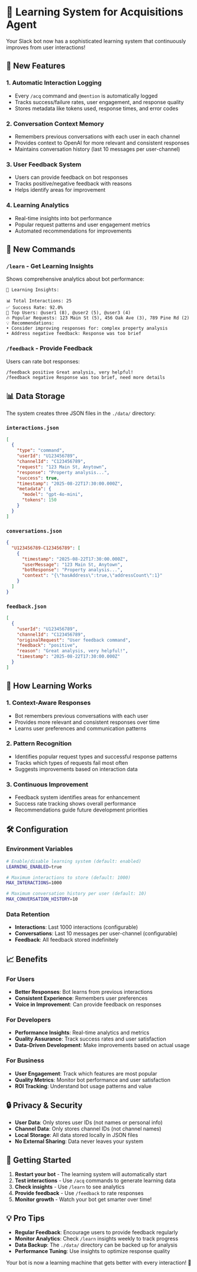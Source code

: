 # 🧠 Learning System for Acquisitions Agent

Your Slack bot now has a sophisticated learning system that continuously improves from user interactions!

## 🚀 New Features

### 1. **Automatic Interaction Logging**
- Every `/acq` command and `@mention` is automatically logged
- Tracks success/failure rates, user engagement, and response quality
- Stores metadata like tokens used, response times, and error codes

### 2. **Conversation Context Memory**
- Remembers previous conversations with each user in each channel
- Provides context to OpenAI for more relevant and consistent responses
- Maintains conversation history (last 10 messages per user-channel)

### 3. **User Feedback System**
- Users can provide feedback on bot responses
- Tracks positive/negative feedback with reasons
- Helps identify areas for improvement

### 4. **Learning Analytics**
- Real-time insights into bot performance
- Popular request patterns and user engagement metrics
- Automated recommendations for improvements

## 📱 New Commands

### `/learn` - Get Learning Insights
Shows comprehensive analytics about bot performance:
```
🧠 Learning Insights:

📊 Total Interactions: 25
✅ Success Rate: 92.0%
👥 Top Users: @user1 (8), @user2 (5), @user3 (4)
🔥 Popular Requests: 123 Main St (5), 456 Oak Ave (3), 789 Pine Rd (2)
💡 Recommendations:
• Consider improving responses for: complex property analysis
• Address negative feedback: Response was too brief
```

### `/feedback` - Provide Feedback
Users can rate bot responses:
```
/feedback positive Great analysis, very helpful!
/feedback negative Response was too brief, need more details
```

## 📊 Data Storage

The system creates three JSON files in the `./data/` directory:

### `interactions.json`
```json
[
  {
    "type": "command",
    "userId": "U123456789",
    "channelId": "C123456789",
    "request": "123 Main St, Anytown",
    "response": "Property analysis...",
    "success": true,
    "timestamp": "2025-08-22T17:30:00.000Z",
    "metadata": {
      "model": "gpt-4o-mini",
      "tokens": 150
    }
  }
]
```

### `conversations.json`
```json
{
  "U123456789-C123456789": [
    {
      "timestamp": "2025-08-22T17:30:00.000Z",
      "userMessage": "123 Main St, Anytown",
      "botResponse": "Property analysis...",
      "context": "{\"hasAddress\":true,\"addressCount\":1}"
    }
  ]
}
```

### `feedback.json`
```json
[
  {
    "userId": "U123456789",
    "channelId": "C123456789",
    "originalRequest": "User feedback command",
    "feedback": "positive",
    "reason": "Great analysis, very helpful!",
    "timestamp": "2025-08-22T17:30:00.000Z"
  }
]
```

## 🔄 How Learning Works

### 1. **Context-Aware Responses**
- Bot remembers previous conversations with each user
- Provides more relevant and consistent responses over time
- Learns user preferences and communication patterns

### 2. **Pattern Recognition**
- Identifies popular request types and successful response patterns
- Tracks which types of requests fail most often
- Suggests improvements based on interaction data

### 3. **Continuous Improvement**
- Feedback system identifies areas for enhancement
- Success rate tracking shows overall performance
- Recommendations guide future development priorities

## 🛠️ Configuration

### Environment Variables
```bash
# Enable/disable learning system (default: enabled)
LEARNING_ENABLED=true

# Maximum interactions to store (default: 1000)
MAX_INTERACTIONS=1000

# Maximum conversation history per user (default: 10)
MAX_CONVERSATION_HISTORY=10
```

### Data Retention
- **Interactions**: Last 1000 interactions (configurable)
- **Conversations**: Last 10 messages per user-channel (configurable)
- **Feedback**: All feedback stored indefinitely

## 📈 Benefits

### For Users
- **Better Responses**: Bot learns from previous interactions
- **Consistent Experience**: Remembers user preferences
- **Voice in Improvement**: Can provide feedback on responses

### For Developers
- **Performance Insights**: Real-time analytics and metrics
- **Quality Assurance**: Track success rates and user satisfaction
- **Data-Driven Development**: Make improvements based on actual usage

### For Business
- **User Engagement**: Track which features are most popular
- **Quality Metrics**: Monitor bot performance and user satisfaction
- **ROI Tracking**: Understand bot usage patterns and value

## 🔒 Privacy & Security

- **User Data**: Only stores user IDs (not names or personal info)
- **Channel Data**: Only stores channel IDs (not channel names)
- **Local Storage**: All data stored locally in JSON files
- **No External Sharing**: Data never leaves your system

## 🚀 Getting Started

1. **Restart your bot** - The learning system will automatically start
2. **Test interactions** - Use `/acq` commands to generate learning data
3. **Check insights** - Use `/learn` to see analytics
4. **Provide feedback** - Use `/feedback` to rate responses
5. **Monitor growth** - Watch your bot get smarter over time!

## 💡 Pro Tips

- **Regular Feedback**: Encourage users to provide feedback regularly
- **Monitor Analytics**: Check `/learn` insights weekly to track progress
- **Data Backup**: The `./data/` directory can be backed up for analysis
- **Performance Tuning**: Use insights to optimize response quality

Your bot is now a learning machine that gets better with every interaction! 🎯
